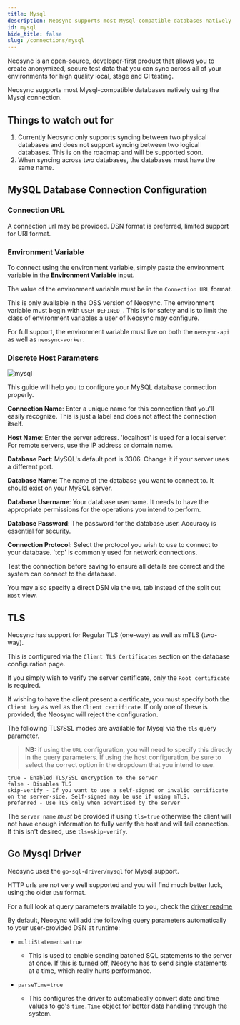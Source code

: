 ```yaml
---
title: Mysql
description: Neosync supports most Mysql-compatible databases natively using the Mysql connection.
id: mysql
hide_title: false
slug: /connections/mysql
---
```


Neosync is an open-source, developer-first product that allows you to create anonymized, secure test data that you can sync across all of your environments for high quality local, stage and CI testing.

Neosync supports most Mysql-compatible databases natively using the Mysql connection.

## Things to watch out for

1. Currently Neosync only supports syncing between two physical databases and does not support syncing between two logical databases. This is on the roadmap and will be supported soon.
2. When syncing across two databases, the databases must have the same name.

## MySQL Database Connection Configuration

### Connection URL

A connection url may be provided. DSN format is preferred, limited support for URI format.

### Environment Variable

To connect using the environment variable, simply paste the environment variable in the **Environment Variable** input.

The value of the environment variable must be in the `Connection URL` format.

This is only available in the OSS version of Neosync. The environment variable must begin with `USER_DEFINED_`.
This is for safety and is to limit the class of environment variables a user of Neosync may configure.

For full support, the environment variable must live on both the `neosync-api` as well as `neosync-worker`.

### Discrete Host Parameters

![mysql](https://assets.nucleuscloud.com/neosync/docs/mysql.png)

This guide will help you to configure your MySQL database connection properly.

**Connection Name**: Enter a unique name for this connection that you'll easily recognize. This is just a label and does not affect the connection itself.

**Host Name**: Enter the server address. 'localhost' is used for a local server. For remote servers, use the IP address or domain name.

**Database Port**: MySQL's default port is 3306. Change it if your server uses a different port.

**Database Name**: The name of the database you want to connect to. It should exist on your MySQL server.

**Database Username**: Your database username. It needs to have the appropriate permissions for the operations you intend to perform.

**Database Password**: The password for the database user. Accuracy is essential for security.

**Connection Protocol**: Select the protocol you wish to use to connect to your database. 'tcp' is commonly used for network connections.

Test the connection before saving to ensure all details are correct and the system can connect to the database.

You may also specify a direct DSN via the `URL` tab instead of the split out `Host` view.

## TLS

Neosync has support for Regular TLS (one-way) as well as mTLS (two-way).

This is configured via the `Client TLS Certificates` section on the database configuration page.

If you simply wish to verify the server certificate, only the `Root certificate` is required.

If wishing to have the client present a certificate, you must specify both the `Client key` as well as the `Client certificate`.
If only one of these is provided, the Neosync will reject the configuration.

The following TLS/SSL modes are available for Mysql via the `tls` query parameter.

> **NB:** if using the `URL` configuration, you will need to specify this directly in the query parameters. If using the host configuration, be sure to select the correct option in the dropdown that you intend to use.

```console
true - Enabled TLS/SSL encryption to the server
false - Disables TLS
skip-verify - If you want to use a self-signed or invalid certificate on the server-side. Self-signed may be use if using mTLS.
preferred - Use TLS only when advertised by the server
```

The `server name` _must_ be provided if using `tls=true` otherwise the client will not have enough information to fully verify the host and will fail connection. If this isn't desired, use `tls=skip-verify`.

## Go Mysql Driver

Neosync uses the `go-sql-driver/mysql` for Mysql support.

HTTP urls are not very well supported and you will find much better luck, using the older `DSN` format.

For a full look at query parameters available to you, check the [driver readme](https://github.com/go-sql-driver/mysql?tab=readme-ov-file#parameters)

By default, Neosync will add the following query parameters automatically to your user-provided DSN at runtime:

- `multiStatements=true`

  - This is used to enable sending batched SQL statements to the server at once. If this is turned off, Neosync has to send single statements at a time, which really hurts performance.

- `parseTime=true`
  - This configures the driver to automatically convert date and time values to go's `time.Time` object for better data handling through the system.
